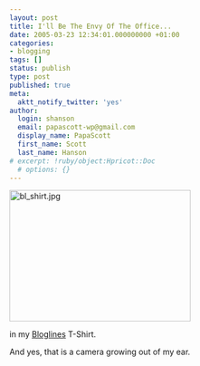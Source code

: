 ```yaml
---
layout: post
title: I'll Be The Envy Of The Office...
date: 2005-03-23 12:34:01.000000000 +01:00
categories:
- blogging
tags: []
status: publish
type: post
published: true
meta:
  aktt_notify_twitter: 'yes'
author:
  login: shanson
  email: papascott-wp@gmail.com
  display_name: PapaScott
  first_name: Scott
  last_name: Hanson
# excerpt: !ruby/object:Hpricot::Doc
  # options: {}
---
```

<p><img alt="bl_shirt.jpg" src="http://www.papascott.de/wordpress/wp-content/uploads/2005/03/bl_shirt.jpg" width="320" height="232" /></p>
<p>in my <a href="http://www.bloglines.com/">Bloglines</a> T-Shirt.</p>
<p>And yes, that is a camera growing out of my ear.</p>

